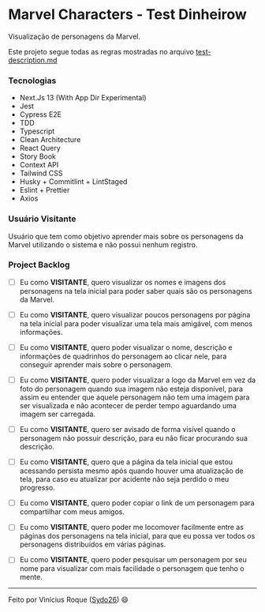 # Marvel Characters - Test Dinheirow

Visualização de personagens da Marvel.

Este projeto segue todas as regras mostradas no arquivo [test-description.md](test-description.md)

### Tecnologias

- Next.Js 13 (With App Dir Experimental)
- Jest
- Cypress E2E
- TDD
- Typescript
- Clean Architecture
- React Query
- Story Book
- Context API
- Tailwind CSS
- Husky + Commitlint + LintStaged
- Eslint + Prettier
- Axios

### Usuário Visitante

Usuário que tem como objetivo aprender mais sobre os personagens da Marvel utilizando o sistema e não possui nenhum registro.

### Project Backlog

- [ ] Eu como **VISITANTE**, quero visualizar os nomes e imagens dos personagens na tela inicial para poder saber quais são os personagens da Marvel.

- [ ] Eu como **VISITANTE**, quero visualizar poucos personagens por página na tela inicial para poder visualizar uma tela mais amigável, com menos informações.

- [ ] Eu como **VISITANTE**, quero poder visualizar o nome, descrição e informações de quadrinhos do personagem ao clicar nele, para conseguir aprender mais sobre o personagem.

- [ ] Eu como **VISITANTE**, quero poder visualizar a logo da Marvel em vez da foto do personagem quando sua imagem não esteja disponível, para assim eu entender que aquele personagem não tem uma imagem para ser visualizada e não acontecer de perder tempo aguardando uma imagem ser carregada.

- [ ] Eu como **VISITANTE**, quero ser avisado de forma visível quando o personagem não possuir descrição, para eu não ficar procurando sua descrição.

- [ ] Eu como **VISITANTE**, quero que a página da tela inicial que estou acessando persista mesmo após quando houver uma atualização de tela, para caso eu atualizar por acidente não seja perdido o meu progresso.

- [ ] Eu como **VISITANTE**, quero poder copiar o link de um personagem para compartilhar com meus amigos.

- [ ] Eu como **VISITANTE**, quero poder me locomover facilmente entre as páginas dos personagens na tela inicial, para que eu possa ver todos os personagens distribuídos em várias páginas.

- [ ] Eu como **VISITANTE**, quero poder pesquisar um personagem por seu nome para visualizar com mais facilidade o personagem que tenho o mente.

---

Feito por Vinícius Roque ([Sydo26](https://www.linkedin.com/in/sydo26/)) 😄

